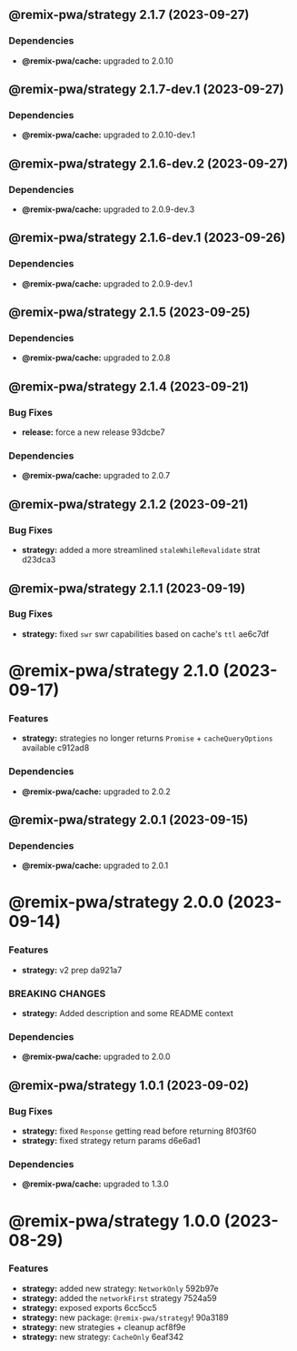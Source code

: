 ## @remix-pwa/strategy 2.1.7 (2023-09-27)





### Dependencies

* **@remix-pwa/cache:** upgraded to 2.0.10

## @remix-pwa/strategy 2.1.7-dev.1 (2023-09-27)





### Dependencies

* **@remix-pwa/cache:** upgraded to 2.0.10-dev.1

## @remix-pwa/strategy 2.1.6-dev.2 (2023-09-27)





### Dependencies

* **@remix-pwa/cache:** upgraded to 2.0.9-dev.3

## @remix-pwa/strategy 2.1.6-dev.1 (2023-09-26)





### Dependencies

* **@remix-pwa/cache:** upgraded to 2.0.9-dev.1

## @remix-pwa/strategy 2.1.5 (2023-09-25)





### Dependencies

* **@remix-pwa/cache:** upgraded to 2.0.8

## @remix-pwa/strategy 2.1.4 (2023-09-21)


### Bug Fixes

* **release:** force a new release 93dcbe7





### Dependencies

* **@remix-pwa/cache:** upgraded to 2.0.7

## @remix-pwa/strategy 2.1.2 (2023-09-21)


### Bug Fixes

* **strategy:** added a more streamlined `staleWhileRevalidate` strat d23dca3

## @remix-pwa/strategy 2.1.1 (2023-09-19)


### Bug Fixes

* **strategy:** fixed `swr` swr capabilities based on cache's `ttl` ae6c7df

# @remix-pwa/strategy 2.1.0 (2023-09-17)


### Features

* **strategy:** strategies no longer returns `Promise` + `cacheQueryOptions` available c912ad8





### Dependencies

* **@remix-pwa/cache:** upgraded to 2.0.2

## @remix-pwa/strategy 2.0.1 (2023-09-15)





### Dependencies

* **@remix-pwa/cache:** upgraded to 2.0.1

# @remix-pwa/strategy 2.0.0 (2023-09-14)


### Features

* **strategy:** v2 prep da921a7


### BREAKING CHANGES

* **strategy:** Added description and some README context





### Dependencies

* **@remix-pwa/cache:** upgraded to 2.0.0

## @remix-pwa/strategy 1.0.1 (2023-09-02)


### Bug Fixes

* **strategy:** fixed `Response` getting read before returning 8f03f60
* **strategy:** fixed strategy return params d6e6ad1





### Dependencies

* **@remix-pwa/cache:** upgraded to 1.3.0

# @remix-pwa/strategy 1.0.0 (2023-08-29)


### Features

* **strategy:** added new strategy: `NetworkOnly` 592b97e
* **strategy:** added the `networkFirst` strategy 7524a59
* **strategy:** exposed exports 6cc5cc5
* **strategy:** new package: `@remix-pwa/strategy`! 90a3189
* **strategy:** new strategies + cleanup acf8f9e
* **strategy:** new strategy: `CacheOnly` 6eaf342

